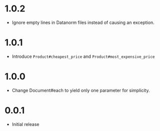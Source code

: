 # 1.0.2

- Ignore empty lines in Datanorm files instead of causing an exception.

# 1.0.1

- Introduce `Product#cheapest_price` and `Product#most_expensive_price`

# 1.0.0

- Change Document#each to yield only one parameter for simplicity.

# 0.0.1

- Initial release
